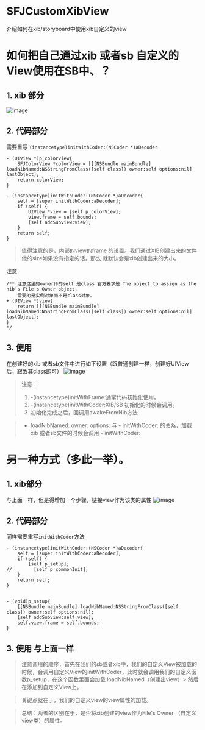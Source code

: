 # SFJCustomXibView
介绍如何在xib/storyboard中使用xib自定义的view
# 如何把自己通过xib 或者sb 自定义的View使用在SB中、？

## 1. xib 部分
![image](http://on5ajnh9a.bkt.clouddn.com/1494317817.png)

## 2. 代码部分
需要重写 `(instancetype)initWithCoder:(NSCoder *)aDecoder`
```
- (UIView *)p_colorView{
    SFJColorView *colorView = [[[NSBundle mainBundle] loadNibNamed:NSStringFromClass([self class]) owner:self options:nil] lastObject];
    return colorView;
}

- (instancetype)initWithCoder:(NSCoder *)aDecoder{
    self = [super initWithCoder:aDecoder];
    if (self) {
        UIView *view = [self p_colorView];
        view.frame = self.bounds; 
        [self addSubview:view];
    }
    return self;
}
```
> 值得注意的是，内部的view的frame 的设置。我们通过XIB创建出来的文件他的size如果没有指定的话，那么 就默认会是xib创建出来的大小。

注意
``` 
/** 注意这里的owner传的self 是class 官方要求是 The object to assign as the nib’s File's Owner object.
    需要的是实例对象而不是class对象。
+ (UIView *)view{
    return [[[NSBundle mainBundle] loadNibNamed:NSStringFromClass([self class]) owner:self options:nil] lastObject];
}
*/
```

## 3. 使用
在创建好的xib 或者sb文件中进行如下设置（跟普通创建一样，创建好UIView后，跟改其class即可）
![image](http://on5ajnh9a.bkt.clouddn.com/1494318783.png)

> 注意：
> 1. -(instancetype)initWithFrame:通常代码初始化使用。
> 2. -(instancetype)initWithCoder:XIB/SB 初始化的时候会调用。
> 3. 初始化完成之后，回调用awakeFromNib方法


> - loadNibNamed: owner: options: 与 - initWithCoder: 的关系，加载xib 或者sb文件的时候会调用 - initWithCoder:

# 另一种方式（多此一举）。

## 1. xib部分
与上面一样，但是得增加一个步骤，链接view作为该类的属性
![image](http://on5ajnh9a.bkt.clouddn.com/1494381281.png)

## 2. 代码部分
同样需要重写`initWithCoder`方法
```
- (instancetype)initWithCoder:(NSCoder *)aDecoder{
    self = [super initWithCoder:aDecoder];
    if (self) {
        [self p_setup];
//        [self p_commonInit];
    }
    return self;
}


- (void)p_setup{
    [[NSBundle mainBundle] loadNibNamed:NSStringFromClass([self class]) owner:self options:nil];
    [self addSubview:self.view];
    self.view.frame = self.bounds;
}
```
## 3. 使用 与上面一样
> 注意调用的顺序，首先在我们的sb或者xib中，我们的自定义View被加载的时候，会调用自定义View的initWithCoder，此时就会调用我们的自定义函数p_setup，在这个函数里面会加载 loadNibNamed（创建出view）> 然后在添加到自定义View上。

> 关键点就在于，我们的自定义view的view属性的加载。

> 总结：两者的区别在于，是否将xib创建的view作为File's Owner （自定义view类）的属性。
